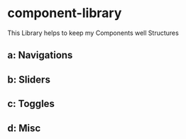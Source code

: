 # component-library
This Library helps to keep my Components well Structures
## a: Navigations
## b: Sliders
## c: Toggles 
## d: Misc

